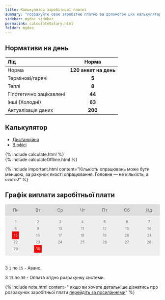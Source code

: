 ```yaml
---
title: Калькулятор заробітньої платні
summary: "Розрахуйте свою заробітню платню за допомогою цих калькуляторів"
sidebar: mydoc_sidebar
permalink: calculateSalary.html
folder: mydoc
---
```


## Нормативи на день

|           Лід           | Норма |
|:-----------------------|:-----:|
| Норма |  **120 анкет на день**      |
| Термінові/гарячі        |   **5**   |
| Теплі                   |   **8**   |
| Гіпотетично зацікавлені |   **44**  |
| Інші (Холодні)          |   **63**  |
| Актуалізація даних      |   **200** |

## Калькулятор

<ul id="profileTabs" class="nav nav-tabs">
    <li class="active"><a class="noCrossRef" href="#profile" data-toggle="tab">Дистанційно</a></li>
    <li><a class="noCrossRef" href="#match" data-toggle="tab">В офісі</a></li>
</ul>
  <div class="tab-content">
<div role="tabpanel" class="tab-pane active" id="profile">
{% include calculate.html %}
</div>

<div role="tabpanel" class="tab-pane" id="match">
{% include calculateOffline.html %}
</div>
</div>

{% include important.html content="Кількість опрацювань може бути меншою, за рахунок якості опрацювання. Головне — не кількість, а якість!" %}

## Графік виплати заробітньої плати

<style>
.month ul {
  margin: 0;
  padding: 0;
}

.month ul li {
  color: white;
  font-size: 20px;
  text-transform: uppercase;
  letter-spacing: 3px;
}

.month .prev {
  float: left;
  padding-top: 10px;
}

.month .next {
  float: right;
  padding-top: 10px;
}

.weekdays {
  margin: 0;
  padding: 10px 0;
  background-color: #ddd;
}

.weekdays li {
  display: inline-block;
  width: 13.6%;
  color: #666;
  text-align: center;
}

.days {
  padding: 10px 0;
  background: #eee;
  margin: 0;
}

.days li {
  list-style-type: none;
  display: inline-block;
  width: 13.6%;
  text-align: center;
  margin-bottom: 5px;
  font-size:12px;
  color: #777;
}

.days li .active {
  padding: 5px;
  background: #ff0000;
  color: white !important
}

/* Add media queries for smaller screens */
@media screen and (max-width:720px) {
  .weekdays li, .days li {width: 13.1%;}
}

@media screen and (max-width: 420px) {
  .weekdays li, .days li {width: 12.5%;}
  .days li .active {padding: 2px;}
}

@media screen and (max-width: 290px) {
  .weekdays li, .days li {width: 12.2%;}
}
</style>
<div>
<ul class="weekdays">
  <li>Пн</li>
  <li>Вт</li>
  <li>Ср</li>
  <li>Чт</li>
  <li>Пт</li>
  <li>Сб</li>
  <li>Нд</li>
</ul>

<ul class="days">  
  <li>1</li>
  <li>2</li>
  <li>3</li>
  <li>4</li>
  <li>5</li>
  <li>6</li>
  <li>7</li>
  <li>8</li>
  <li>9</li>
  <li>10</li>
  <li>11</li>
  <li>12</li>
  <li>13</li>
  <li>14</li>
  <li><span class="active">15</span></li>
  <li>16</li>
  <li>17</li>
  <li>18</li>
  <li>19</li>
  <li>20</li>
  <li>21</li>
  <li>22</li>
  <li>23</li>
  <li>24</li>
  <li>25</li>
  <li>26</li>
  <li>27</li>
  <li>28</li>
  <li>29</li>
  <li><span class="active">30</span></li>
</ul>
</div>
<br>

З `1` по `15` - Аванс.

 З `15` по `30`  - Оплата згідно розрахунку системи.

{% include note.html content=" якщо ви хочете детальніше дізнатись про розрахунок заробітньої плати [перейдіть за посиланнями](https://outsorcing.github.io/FAQ/tutorials.html#розрахунок-заробітньої-плати)" %}
